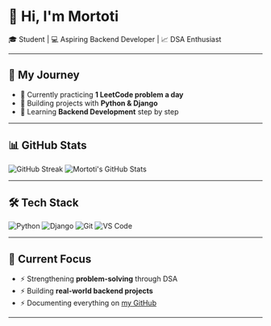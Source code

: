 # 👋 Hi, I'm Mortoti

🎓 Student | 💻 Aspiring Backend Developer | 📈 DSA Enthusiast  

---

## 🚀 My Journey
- 🔹 Currently practicing **1 LeetCode problem a day**  
- 🔹 Building projects with **Python & Django**  
- 🔹 Learning **Backend Development** step by step  

---

## 📊 GitHub Stats

![GitHub Streak](https://streak-stats.demolab.com?user=Mortoti&theme=dark&hide_border=true)
![Mortoti's GitHub Stats](https://github-readme-stats.vercel.app/api?username=Mortoti&show_icons=true&theme=dark&hide_border=true)

---

## 🛠️ Tech Stack
![Python](https://img.shields.io/badge/Python-3.11-blue?logo=python)
![Django](https://img.shields.io/badge/Django-Framework-green?logo=django)
![Git](https://img.shields.io/badge/Git-VersionControl-orange?logo=git)
![VS Code](https://img.shields.io/badge/VSCode-Editor-blue?logo=visualstudiocode)

---

## 📌 Current Focus
- ⚡ Strengthening **problem-solving** through DSA  
- ⚡ Building **real-world backend projects**  
- ⚡ Documenting everything on [my GitHub](https://github.com/Mortoti)

---
